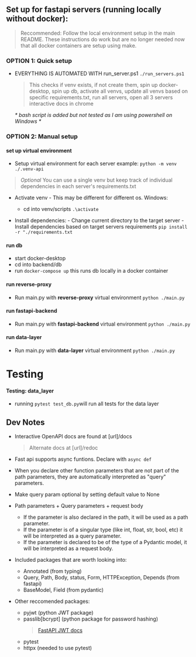## Set up for fastapi servers (running locally without docker):

> Reccommended: Follow the local environment setup in the main README. These instructions do work but are no longer needed now that all docker containers are setup using make.

### OPTION 1: Quick setup

- EVERYTHING IS AUTOMATED WITH run_server.ps1
  `./run_servers.ps1`

  > This checks if venv exists, if not create them, spin up docker-desktop, spin up db, activate all venvs, update all venvs based on specific requirements.txt, run all servers, open all 3 servers interactive docs in chrome

  _* bash script is added but not tested as I am using powershell on Windows *_

### OPTION 2: Manual setup

#### set up virtual environment

- Setup virtual environment for each server
  example:
  `python -m venv ./.venv-api`

> _Optional_ You can use a single venv but keep track of individual dependencies in each server's requirements.txt

- Activate venv - This may be different for different os.
  Windows:

  - cd into venv/scripts
    `.\activate`

- Install dependencies: - Change current directory to the target server - Install dependencies based on target servers requirements
  `pip install -r "./requirements.txt`

#### run db

- start docker-desktop
- cd into backend/db
- run `docker-compose up` this runs db locally in a docker container

#### run reverse-proxy

- Run main.py with **reverse-proxy** virtual environment
  `python ./main.py`

#### run fastapi-backend

- Run main.py with **fastapi-backend** virtual environment
  `python ./main.py`

#### run data-layer

- Run main.py with **data-layer** virtual environment
  `python ./main.py`

# Testing

#### Testing: data_layer

- running `pytest test_db.py`will run all tests for the data layer

## Dev Notes

- Interactive OpenAPI docs are found at [url]/docs
  > Alternate docs at [url]/redoc
- Fast api supports async funtions. Declare with `async def`
- When you declare other function parameters that are not part of the path parameters, they are automatically interpreted as "query" parameters.
- Make query param optional by setting default value to None

- Path parameters + Query parameters + request body

  - If the parameter is also declared in the path, it will be used as a path parameter.
  - If the parameter is of a singular type (like int, float, str, bool, etc) it will be interpreted as a query parameter.
  - If the parameter is declared to be of the type of a Pydantic model, it will be interpreted as a request body.

- Included packages that are worth looking into:

  - Annotated (from typing)
  - Query, Path, Body, status, Form, HTTPException, Depends (from fastapi)
  - BaseModel, Field (from pydantic)

- Other reccomended packages:
  - pyjwt (python JWT package)
  - passlib[bcrypt] (python package for password hashing)
    > [FastAPI JWT docs](https://fastapi.tiangolo.com/tutorial/security/oauth2-jwt/)
  - pytest
  - httpx (needed to use pytest)
